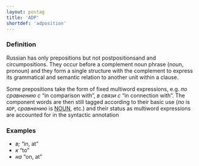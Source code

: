 ```yaml
---
layout: postag
title: 'ADP'
shortdef: 'adposition'
---
```


### Definition

Russian has only prepositions but not postpositionsand and circumpositions.
They occur before a complement noun phrase
(noun, pronoun)
and they form a single structure with the complement to express its
grammatical and semantic relation to another unit within a clause.

Some prepositions take the form of fixed multiword expressions, e.g.
_по сравнению с_ “in comparison with”, _в связи с_
“in connection with”. The
component words are then still tagged according to their basic use
(_по_ is `ADP`, _сравнению_ is [NOUN](), etc.) and their status as
multiword expressions are accounted for in the syntactic annotation

### Examples

- _в;_ “in, at”
- _к_ “to”
- _на_ “on, at”
<!-- Interlanguage links updated Pá kvě 14 11:08:18 CEST 2021 -->
